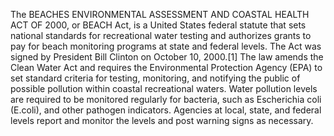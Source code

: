 The BEACHES ENVIRONMENTAL ASSESSMENT AND COASTAL HEALTH ACT OF 2000, or BEACH Act, is a United States federal statute that sets national standards for recreational water testing and authorizes grants to pay for beach monitoring programs at state and federal levels. The Act was signed by President Bill Clinton on October 10, 2000.[1] The law amends the Clean Water Act and requires the Environmental Protection Agency (EPA) to set standard criteria for testing, monitoring, and notifying the public of possible pollution within coastal recreational waters. Water pollution levels are required to be monitored regularly for bacteria, such as Escherichia coli (E.coli), and other pathogen indicators. Agencies at local, state, and federal levels report and monitor the levels and post warning signs as necessary.
